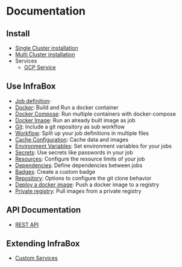 # Documentation

## Install
- [Single Cluster installation](/docs/install/install.md)
- [Multi Cluster installation](/docs/install/multi_cluster.md)
- Services
    - [GCP Service](/src/services/gcp/README.md)

## Use InfraBox
- [Job definition](/docs/doc.md):
- [Docker](/docs/job/docker.md): Build and Run a docker container
- [Docker Compose](/docs/job/docker_compose.md): Run multiple containers with docker-compose
- [Docker Image](/docs/job/docker_image.md): Run an already built image as job
- [Git](/docs/job/git.md): Include a git repository as sub workflow
- [Workflow](/docs/job/workflow.md): Split up your job definitions in multiple files
- [Cache Configuration](/docs/job/cache.md): Cache data and images
- [Environment Variables](/docs/job/env_vars.md): Set environment variables for your jobs
- [Secrets](/docs/job/secrets.md): Use secrets like passwords in your job
- [Resources](/docs/job/resources.md): Configure the resource limits of your job
- [Dependencies](/docs/job/dependencies.md): Define dependencies between jobs
- [Badges](/docs/job/badges.md): Create a custom badge
- [Repository](/docs/job/repository.md): Options to configure the git clone behavior
- [Deploy a docker image](/docs/job/deployments.md): Push a docker image to a registry
- [Private registry](/docs/job/source_registry.md): Pull images from a private registry

## API Documentation
- [REST API](https://rebilly.github.io/ReDoc/?url=https://infrabox.ninja/api/swagger.json)

## Extending InfraBox
- [Custom Services](/docs/services/custom_services.md)
